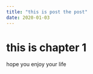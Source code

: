 ```yaml
---
title: "this is post the post"
date: 2020-01-03
---
```


# this is chapter 1

hope you enjoy your life
